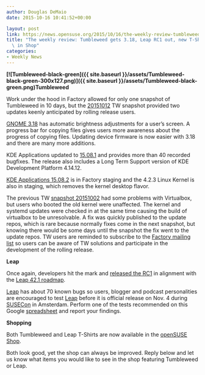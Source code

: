 ```yaml
---
author: Douglas DeMaio
date: 2015-10-16 10:41:52+00:00

layout: post
link: https://news.opensuse.org/2015/10/16/the-weekly-review-tumbleweed-gets-3-18-leap-rc1-out-new-t-shirts-in-shop/
title: "The weekly review: Tumbleweed gets 3.18, Leap RC1 out, new T-Shirts\
  \ in Shop"
categories:
- Weekly News
---
```

**[![Tumbleweed-black-green]({{ site.baseurl }}/assets/Tumbleweed-black-green-300x127.png)]({{ site.baseurl }}/assets/Tumbleweed-black-green.png)Tumbleweed**

Work under the hood in Factory allowed for only one snapshot of Tumbleweed in 10 days, but the [20151012](http://lists.opensuse.org/opensuse-factory/2015-10/msg00393.html) TW snapshot provided two updates keenly anticipated by rolling release users.

[GNOME 3.18](http://bit.ly/1LdpYHG) has automatic brightness adjustments for a user’s screen. A progress bar for copying files gives users more awareness about the progress of copying files. Updating device firmware is now easier with 3.18 and there are many more additions.

KDE Applications updated to [15.08.1](http://bit.ly/1KcSEww) and provides more than 40 recorded bugfixes. The release also includes a Long Term Support version of KDE Development Platform 4.14.12.

[KDE Applications 15.08.2](http://bit.ly/1jseHKA) is in Factory staging and the 4.2.3 Linux Kernel is also in staging, which removes the kernel desktop flavor.

The previous TW [snapshot 20151002](http://lists.opensuse.org/opensuse-factory/2015-10/msg00103.html) had some problems with Virtualbox, but users who booted the old kernel were unaffected. The kernel and systemd updates were checked in at the same time causing the build of virtualbox to be unresolvable. A fix was quickly published to the update repos, which is rare because normally fixes come in the next snapshot, but knowing there would be some days until the snapshot the fix went to the update repos. TW users are reminded to subscribe to the [Factory mailing list](http://lists.opensuse.org/opensuse-factory/) so users can be aware of TW solutions and participate in the development of the rolling release.<!-- more -->

**Leap**

Once again, developers hit the mark and [released the RC1](http://bit.ly/1G7AdOV) in alignment with the [Leap 42.1 roadmap](https://en.opensuse.org/Roadmap).

[Leap](https://en.opensuse.org/Portal:42.1) has about 70 known bugs so users, blogger and podcast personalities are encouraged to test [Leap](https://en.opensuse.org/Portal:42.1) before it is official release on Nov. 4 during[ SUSECon](http://www.susecon.com) in Amsterdam. Perform one of the tests recommended on this Google [spreadsheet](http://bit.ly/1k9oVjd) and report your findings.

**Shopping**

Both Tumbleweed and Leap T-Shirts are now available in the [openSUSE Shop](https://shop.opensuse.org/).

Both look good, yet the shop can always be improved. Reply below and let us know what items you would like to see in the shop featuring Tumbleweed or Leap.		
